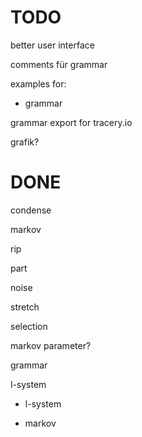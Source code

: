 # TODO

better user interface

comments für grammar

examples for:
- grammar

grammar export for tracery.io

grafik?

# DONE

condense

markov

rip

part

noise

stretch

selection

markov parameter?

grammar

l-system

- l-system

- markov
